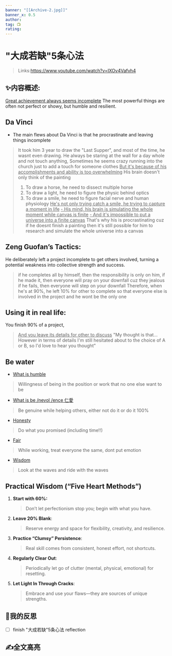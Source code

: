 ```yaml
---
banner: "[[Archive-2.jpg]]"
banner_x: 0.5
author:
tag: 📺 
rating: 
---
```

# "大成若缺"5条心法
>Links:https://www.youtube.com/watch?v=IXOv4Vafvh4

## ✨内容概述:
<u>Great achievement always seems incomplete</u>
The most powerful things are often not perfect or showy, but humble and resilient.

## Da Vinci
- The main flews about Da Vinci is that he procrastinate and leaving things incomplete 
> It took him 3 year to draw the "Last Supper", and most of the time, he wasnt even drawing. 
> He always be staring at the wall for a day whole and not touch anything, Sometimes he seems crazy running into the church just to add a touch for someone clothes
<u>But it's because of his accomplishments and ability is too overwhelming</u>
> His brain doesn't only think of the painting
> 1. To draw a horse, he need to dissect multiple horse
> 2. To draw a light, he need to figure the physic behind optics
> 3. To draw a smile, he need to figure facial nerve and human physiology
> <u>He's not only trying catch a smile, he trying to capture a moment in life</u>
> <u>- His mind, his brain is simulating the whole moment while canvas is finite</u>
> <u>- And it's  impossible to put a universe into a finite canvas</u>
> That's why his is procrastinating cuz if he doesnt finish a painting then it's still possible for him to research and simulate the whole universe into a canvas

## Zeng Guofan’s Tactics:
He deliberately left a project incomplete to get others involved, turning a potential weakness into collective strength and success.
> if he completes all by himself, then the responsibility is only on him, 
> if he made it, then everyone will pray on your downfall cuz they jealous
> if he fails, then everyone will step on your downfall
> Therefore, when he's at 90%, he left 10% for other to complete so that everyone else is involved in the project and he wont be the only one

## Using it in real life:
You finish 90% of a project, 
> <u>And you leave its details for other to discuss</u>
> "My thought is that... However in terms of details I'm still hesitated about to the choice of A or B, so I'd love to hear you thought"

## Be water
- <u>What is humble </u>
> Willingness of being in the position or work that no one else want to be
- <u>What is be /nevol /ence 仁愛</u>
> Be genuine while helping others, either not do it or do it 100%
- <u>Honesty</u>
> Do what you promised (including time!!)
- <u>Fair</u>
> While working, treat everyone the same, dont put emotion 
- <u>Wisdom</u>
> Look at the waves and ride with the waves

## Practical Wisdom (“Five Heart Methods”)
1. **Start with 60%:** 
	>Don’t let perfectionism stop you; begin with what you have.
2. **Leave 20% Blank**: 
	>Reserve energy and space for flexibility, creativity, and resilience.
3. **Practice “Clumsy” Persistence**: 
	>Real skill comes from consistent, honest effort, not shortcuts.
4. **Regularly Clear Out**: 
	>Periodically let go of clutter (mental, physical, emotional) for resetting.
5. **Let Light In Through Cracks**: 
	>Embrace and use your flaws—they are sources of unique strengths.
## 💭我的反思
- [ ] finish "大成若缺"5条心法 reflection

## ✍全文高亮


